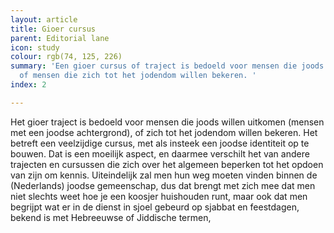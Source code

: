 ```yaml
---
layout: article
title: Gioer cursus
parent: Editorial lane
icon: study
colour: rgb(74, 125, 226)
summary: 'Een gioer cursus of traject is bedoeld voor mensen die joods willen uitkomen,
  of mensen die zich tot het jodendom willen bekeren. '
index: 2

---
```

Het gioer traject is bedoeld voor mensen die joods willen uitkomen (mensen met een joodse achtergrond), of zich tot het jodendom willen bekeren. Het betreft een  veelzijdige cursus, met als insteek een joodse identiteit op te bouwen. Dat is een moeilijk aspect, en daarmee verschilt het van andere trajecten en cursussen die zich over het algemeen beperken tot het opdoen van zijn om kennis. Uiteindelijk zal men hun weg moeten vinden binnen de (Nederlands) joodse gemeenschap, dus dat brengt met zich mee dat men niet slechts weet hoe je een koosjer huishouden runt, maar ook dat men begrijpt wat er in de dienst in sjoel gebeurd op sjabbat en feestdagen, bekend is met Hebreeuwse of Jiddische termen, 